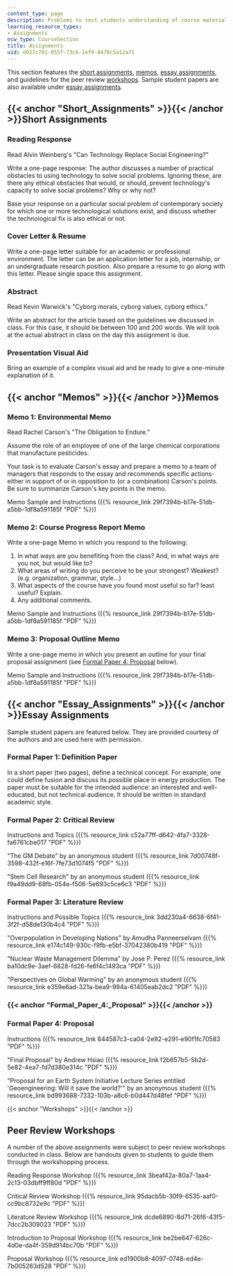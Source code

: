 ```yaml
---
content_type: page
description: Problems to test students understanding of course material.
learning_resource_types:
- Assignments
ocw_type: CourseSection
title: Assignments
uid: e027c781-055f-73c6-1ef9-8478c5a12a71
---
```


This section features the [short assignments](#Short_Assignments), [memos](#Memos), [essay assignments](#Essay_Assignments), and guidelines for the peer review [workshops](#Workshops). Sample student papers are also available under [essay assignments](#Essay_Assignments).

{{< anchor "Short_Assignments" >}}{{< /anchor >}}Short Assignments
------------------------------------------------------------------

### Reading Response

Read Alvin Weinberg's "Can Technology Replace Social Engineering?"

Write a one-page response: The author discusses a number of practical obstacles to using technology to solve social problems. Ignoring these, are there any ethical obstacles that would, or should, prevent technology's capacity to solve social problems? Why or why not?

Base your response on a particular social problem of contemporary society for which one or more technological solutions exist, and discuss whether the technological fix is also ethical or not.

### Cover Letter & Resume

Write a one-page letter suitable for an academic or professional environment. The letter can be an application letter for a job, internship, or an undergraduate research position. Also prepare a resume to go along with this letter. Please single space this assignment.

### Abstract

Read Kevin Warwick's "Cyborg morals, cyborg values, cyborg ethics."

Write an abstract for the article based on the guidelines we discussed in class. For this case, it should be between 100 and 200 words. We will look at the actual abstract in class on the day this assignment is due.

### Presentation Visual Aid

Bring an example of a complex visual aid and be ready to give a one-minute explanation of it.

{{< anchor "Memos" >}}{{< /anchor >}}Memos
------------------------------------------

### Memo 1: Environmental Memo

Read Rachel Carson's "The Obligation to Endure."

Assume the role of an employee of one of the large chemical corporations that manufacture pesticides.

Your task is to evaluate Carson's essay and prepare a memo to a team of managers that responds to the essay and recommends specific actions-either in support of or in opposition to (or a combination) Carson's points. Be sure to summarize Carson's key points in the memo.

Memo Sample and Instructions ({{% resource_link 29f7394b-b17e-51db-a5bb-1df8a591185f "PDF" %}})

### Memo 2: Course Progress Report Memo

Write a one-page Memo in which you respond to the following:

1.  In what ways are you benefiting from the class? And, in what ways are you not, but would like to?
2.  What areas of writing do you perceive to be your strongest? Weakest? (e.g. organization, grammar, style…)
3.  What aspects of the course have you found most useful so far? least useful? Explain.
4.  Any additional comments.

Memo Sample and Instructions ({{% resource_link 29f7394b-b17e-51db-a5bb-1df8a591185f "PDF" %}})

### Memo 3: Proposal Outline Memo

Write a one-page memo in which you present an outline for your final proposal assignment (see [Formal Paper 4: Proposal](#Formal_Paper_4:_Proposal) below).

Memo Sample and Instructions ({{% resource_link 29f7394b-b17e-51db-a5bb-1df8a591185f "PDF" %}})

{{< anchor "Essay_Assignments" >}}{{< /anchor >}}Essay Assignments
------------------------------------------------------------------

Sample student papers are featured below. They are provided courtesy of the authors and are used here with permission.

### Formal Paper 1: Definition Paper

In a short paper (two pages), define a technical concept. For example, one could define fusion and discuss its possible place in energy production. The paper must be suitable for the intended audience: an interested and well-educated, but not technical audience. It should be written in standard academic style.

### Formal Paper 2: Critical Review

Instructions and Topics ({{% resource_link c52a77ff-d642-4fa7-3328-fa6761cbe017 "PDF" %}})

"The GM Debate" by an anonymous student ({{% resource_link 7d00748f-3598-432f-e16f-7fe73d1074f5 "PDF" %}})

"Stem Cell Research" by an anonymous student ({{% resource_link f9a49dd9-68fb-054e-f506-5e693c5ce6c3 "PDF" %}})

### Formal Paper 3: Literature Review

Instructions and Possible Topics ({{% resource_link 3dd230a4-6638-6f41-3f2f-d58de130b4c4 "PDF" %}})

"Overpopulation in Developing Nations" by Amudha Panneerselvam ({{% resource_link e174c149-930c-f9fb-e5bf-37042380b419 "PDF" %}})

"Nuclear Waste Management Dilemma" by Jose P. Perez ({{% resource_link ba10dc9e-3aef-6828-fd26-fe6f4c1493ca "PDF" %}})

"Perspectives on Global Warming" by an anonymous student ({{% resource_link e359e6ad-321a-bea9-994a-61405eab2dc2 "PDF" %}})

### {{< anchor "Formal_Paper_4:_Proposal" >}}{{< /anchor >}}

### Formal Paper 4: Proposal

Instructions ({{% resource_link 644587c3-ca04-2e92-e291-e90f1fc70583 "PDF" %}})

"Final Proposal" by Andrew Hsiao ({{% resource_link f2b657b5-5b2d-5e82-4ea7-fd7d380e314c "PDF" %}})

"Proposal for an Earth System Initiative Lecture Series entitled 'Geoengineering: Will it save the world?'" by an anonymous student ({{% resource_link bd993688-7332-103b-a8c6-b0d447d48fef "PDF" %}})

{{< anchor "Workshops" >}}{{< /anchor >}}

Peer Review Workshops
---------------------

A number of the above assignments were subject to peer review workshops conducted in class. Below are handouts given to students to guide them through the workshopping process.

Reading Response Workshop ({{% resource_link 3beaf42a-80a7-1aa4-2c13-03dbff9ff80d "PDF" %}})

Critical Review Workshop ({{% resource_link 95dacb5b-30f9-6535-aaf0-cc9bc8732e9c "PDF" %}})

Literature Review Workshop ({{% resource_link dcde6890-8d71-26f6-43f5-7dcc2b309023 "PDF" %}})

Introduction to Proposal Workshop ({{% resource_link be2be647-626c-4d0e-da4f-359d914bc70b "PDF" %}})

Proposal Workshop ({{% resource_link ed1900b8-4097-0748-ed4e-7b005263d528 "PDF" %}})